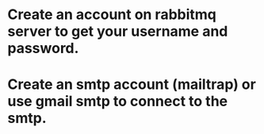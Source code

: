 # Create an account on rabbitmq server to get your username and password.
# Create an smtp account (mailtrap) or use gmail smtp to connect to the smtp.